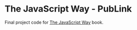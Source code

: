 # The JavaScript Way - PubLink

Final project code for [The JavaScript Way](https://github.com/thejsway/thejsway) book.

